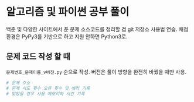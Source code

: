 # 알고리즘 및 파이썬 공부 풀이

백준 및 다양한 사이트에서 푼 문제 소스코드를 정리할 겸 git 저장소 사용법 연습. 채점 환경은 PyPy3를 기반으로 하고 지원 안하면 Python3로.

## 문제 코드 작성 할 때

`문제번호_문제이름_v버전.py` 순으로 작성. 버전은 풀이 방향을 완전히 바꿨을 때만 사용.

```python
# 문제 주소
# 문제 시도 횟수 오류 횟수 및 에러 기록
# 맞았을 경우 사용 메모리와 시간 기록
```


